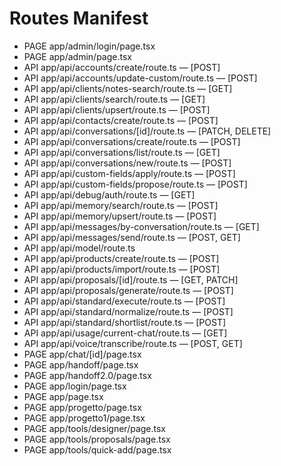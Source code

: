 # Routes Manifest

- PAGE app/admin/login/page.tsx
- PAGE app/admin/page.tsx
- API app/api/accounts/create/route.ts — [POST]
- API app/api/accounts/update-custom/route.ts — [POST]
- API app/api/clients/notes-search/route.ts — [GET]
- API app/api/clients/search/route.ts — [GET]
- API app/api/clients/upsert/route.ts — [POST]
- API app/api/contacts/create/route.ts — [POST]
- API app/api/conversations/[id]/route.ts — [PATCH, DELETE]
- API app/api/conversations/create/route.ts — [POST]
- API app/api/conversations/list/route.ts — [GET]
- API app/api/conversations/new/route.ts — [POST]
- API app/api/custom-fields/apply/route.ts — [POST]
- API app/api/custom-fields/propose/route.ts — [POST]
- API app/api/debug/auth/route.ts — [GET]
- API app/api/memory/search/route.ts — [POST]
- API app/api/memory/upsert/route.ts — [POST]
- API app/api/messages/by-conversation/route.ts — [GET]
- API app/api/messages/send/route.ts — [POST, GET]
- API app/api/model/route.ts
- API app/api/products/create/route.ts — [POST]
- API app/api/products/import/route.ts — [POST]
- API app/api/proposals/[id]/route.ts — [GET, PATCH]
- API app/api/proposals/generate/route.ts — [POST]
- API app/api/standard/execute/route.ts — [POST]
- API app/api/standard/normalize/route.ts — [POST]
- API app/api/standard/shortlist/route.ts — [POST]
- API app/api/usage/current-chat/route.ts — [GET]
- API app/api/voice/transcribe/route.ts — [POST, GET]
- PAGE app/chat/[id]/page.tsx
- PAGE app/handoff/page.tsx
- PAGE app/handoff2.0/page.tsx
- PAGE app/login/page.tsx
- PAGE app/page.tsx
- PAGE app/progetto/page.tsx
- PAGE app/progetto1/page.tsx
- PAGE app/tools/designer/page.tsx
- PAGE app/tools/proposals/page.tsx
- PAGE app/tools/quick-add/page.tsx